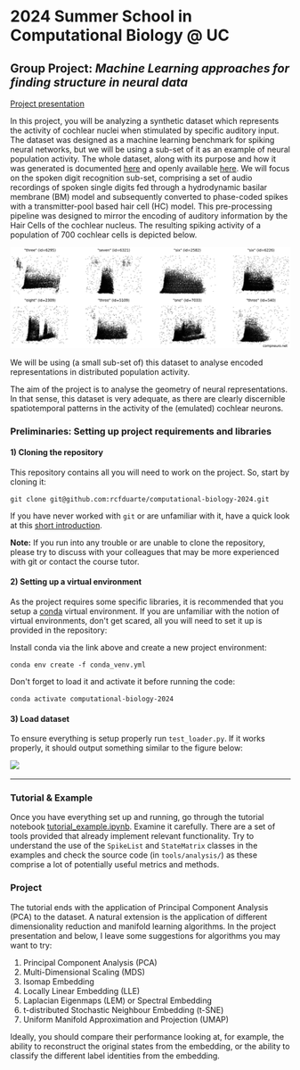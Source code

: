 # 2024 Summer School in Computational Biology @ UC

## Group Project: *Machine Learning approaches for finding structure in neural data*
[Project presentation](https://slides.com/renatocfduarte/cnc-template-be532f?token=L8bFFxRC)

In this project, you will be analyzing a synthetic dataset which represents the activity of cochlear nuclei when stimulated by
specific auditory input. 
The dataset was designed as a machine learning benchmark for spiking neural networks, but we will be
using a sub-set of it as an example of neural population activity. The whole dataset, along with its purpose
and how it was generated is documented [here](https://ieeexplore.ieee.org/document/9311226) and openly available
[here](https://zenkelab.org/resources/spiking-heidelberg-datasets-shd/). We will focus on the spoken digit
recognition sub-set, comprising a set of audio recordings of spoken single digits 
fed through a hydrodynamic basilar membrane (BM) model and subsequently converted 
to phase-coded spikes with a transmitter-pool based hair cell (HC) model. This pre-processing pipeline
was designed to mirror the encoding of auditory information by the Hair Cells of the cochlear nucleus. The resulting
spiking activity of a population of 700 cochlear cells is depicted below.

![img.png](plots/img.png)

We will be using (a small sub-set of) this dataset to analyse encoded representations in distributed population activity.

The aim of the project is to analyse the geometry of neural representations. In that sense, this
dataset is very adequate, as there are clearly discernible spatiotemporal patterns in the activity of the
(emulated) cochlear neurons. 



### **Preliminaries:** Setting up project requirements and libraries

#### 1) Cloning the repository
This repository contains all you will need to work on the project. So, start by cloning it:
```shell
git clone git@github.com:rcfduarte/computational-biology-2024.git
```

If you have never worked with `git` or are unfamiliar with it, have a quick look at this [short introduction](https://docs.github.com/en/get-started/getting-started-with-git/set-up-git).

**Note:** If you run into any trouble or are unable to clone the repository, please try to discuss with your colleagues that
may be more experienced with git or contact the course tutor.


#### 2) Setting up a virtual environment
As the project requires some specific libraries, it is recommended that you setup a [conda](https://docs.anaconda.com/) virtual environment. If you are
unfamiliar with the notion of virtual environments, don't get scared, all you will need to set it up is provided in the repository:

Install conda via the link above and create a new project environment:

```shell
conda env create -f conda_venv.yml
```

Don't forget to load it and activate it before running the code:
```shell
conda activate computational-biology-2024
```


#### 3) Load dataset
To ensure everything is setup properly run `test_loader.py`. If it works properly, it should output something similar to the figure below:

![](./plots/sample.png)

---

### Tutorial & Example

Once you have everything set up and running, go through the tutorial notebook [tutorial_example.ipynb](tutorial_example.ipynb).
Examine it carefully. There are a set of tools provided that already implement relevant functionality. Try to understand the
use of the `SpikeList` and `StateMatrix` classes in the examples and check the source code (in `tools/analysis/`) as these 
comprise a lot of potentially useful metrics and methods.

### Project

The tutorial ends with the application of Principal Component Analysis (PCA) to the dataset. A natural extension is the application
of different dimensionality reduction and manifold learning algorithms. In the project presentation and below, 
I leave some suggestions for algorithms you may want to try:

1. Principal Component Analysis (PCA)
2. Multi-Dimensional Scaling (MDS)
3. Isomap Embedding
4. Locally Linear Embedding (LLE)
5. Laplacian Eigenmaps (LEM) or Spectral Embedding
6. t-distributed Stochastic Neighbour Embedding (t-SNE)
7. Uniform Manifold Approximation and Projection (UMAP)

Ideally, you should compare their performance looking at, for example, the ability to reconstruct the original states
from the embedding, or the ability to classify the different label identities from the embedding.

